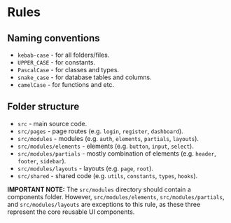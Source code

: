 # Rules

## Naming conventions

- `kebab-case` - for all folders/files.
- `UPPER_CASE` - for constants.
- `PascalCase` - for classes and types.
- `snake_case` - for database tables and columns.
- `camelCase` - for functions and etc.

## Folder structure

- `src` - main source code.
- `src/pages` - page routes (e.g. `login`, `register`, `dashboard`).
- `src/modules` - modules (e.g. `auth`, `elements`, `partials`, `layouts`).
- `src/modules/elements` - elements (e.g. `button`, `input`, `select`).
- `src/modules/partials` - mostly combination of elements (e.g. `header`, `footer`, `sidebar`).
- `src/modules/layouts` - layouts (e.g. `page`, `root`).
- `src/shared` - shared code (e.g. `utils`, `constants`, `types`, `hooks`).

**IMPORTANT NOTE:** The `src/modules` directory should contain a components folder. However, `src/modules/elements`, `src/modules/partials`, and `src/modules/layouts` are exceptions to this rule, as these three represent the core reusable UI components.
